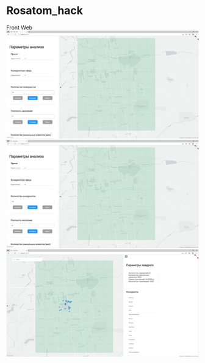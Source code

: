 # Rosatom_hack
Front Web
![Иллюстрация к проекту](https://github.com/codeGaus/Rosatom_hack/blob/master/data/2021-08-29_16-30-14.png)
![Иллюстрация к проекту](https://github.com/codeGaus/Rosatom_hack/blob/master/data/2021-08-29_16-30-20.png)
![Иллюстрация к проекту](https://github.com/codeGaus/Rosatom_hack/blob/master/data/2021-08-29_16-30-37.png)
